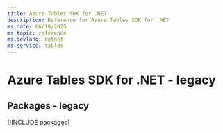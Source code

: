 ```yaml
---
title: Azure Tables SDK for .NET
description: Reference for Azure Tables SDK for .NET
ms.date: 06/18/2025
ms.topic: reference
ms.devlang: dotnet
ms.service: tables
---
```

# Azure Tables SDK for .NET - legacy
## Packages - legacy
[!INCLUDE [packages](tables-index.md)]